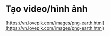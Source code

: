 # Tạo video/hình ảnh

[https://vn.lovepik.com/images/png-earth.html](https://vn.lovepik.com/images/png-earth.html)

